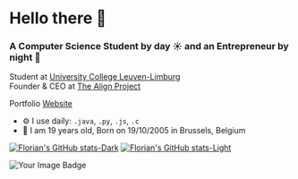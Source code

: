 # Hello there 👋

### A Computer Science Student by day ☀️ and an Entrepreneur by night 🌙

Student at [University College Leuven-Limburg](https://www.ucll.be/en)<br>
Founder & CEO at [The Align Project](https://github.com/The-Align-Project/Align-App)<br>

Portfolio [Website](https://www.braunf25.myprotfolio.com/)<br>

- ⚙️ I use daily: `.java`, `.py`, `.js`, `.c`
- 🎂 I am 19 years old, Born on 19/10/2005 in Brussels, Belgium

[![Florian's GitHub stats-Dark](https://github-readme-stats.vercel.app/api/top-langs/?username=ipwnds&layout=compact&theme=dark&bg_color=00000000&hide_border=true#gh-dark-mode-only)](https://github-readme-stats.vercel.app/api/top-langs/?username=ipwnds&layout=compact&theme=dark&bg_color=00000000&hide_border=true#gh-dark-mode-only)
[![Florian's GitHub stats-Light](https://github-readme-stats.vercel.app/api/top-langs/?username=ipwnds&layout=compact&theme=default&bg_color=00000000&hide_border=true#gh-light-mode-only)](https://github-readme-stats.vercel.app/api/top-langs/?username=ipwnds&layout=compact&theme=default&bg_color=00000000&hide_border=true#gh-light-mode-only)


<img src="https://tryhackme-badges.s3.amazonaws.com/iPwnds.png" alt="Your Image Badge" />
